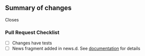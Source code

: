 <!-- First time contributors: Take a moment to review https://github.com/openstenoproject/plover/blob/main/doc/developer_guide.md! -->
<!-- Remove sections if not applicable -->

## Summary of changes

<!-- Summary goes here -->

Closes <!-- issue number here -->

### Pull Request Checklist
- [ ] Changes have tests
- [ ] News fragment added in news.d. See [documentation](https://github.com/openstenoproject/plover/blob/main/doc/developer_guide.md#making-a-pull-request) for details
